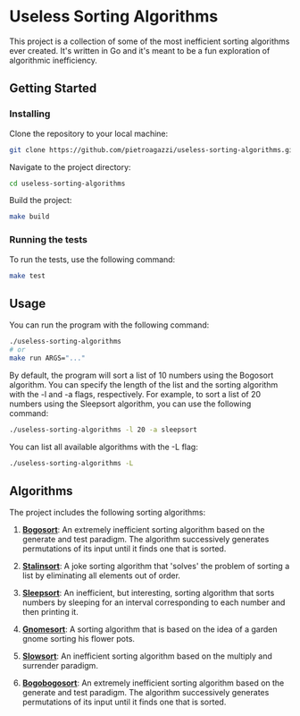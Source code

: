 # Useless Sorting Algorithms

This project is a collection of some of the most inefficient sorting algorithms ever created. It's written in Go and it's meant to be a fun exploration of algorithmic inefficiency.

## Getting Started

### Installing

Clone the repository to your local machine:

```sh
git clone https://github.com/pietroagazzi/useless-sorting-algorithms.git
```

Navigate to the project directory:

```sh
cd useless-sorting-algorithms
```

Build the project:

```sh
make build
```

### Running the tests

To run the tests, use the following command:

```sh
make test
```

## Usage

You can run the program with the following command:

```sh
./useless-sorting-algorithms
# or
make run ARGS="..."
```

By default, the program will sort a list of 10 numbers using the Bogosort algorithm. You can specify the length of the list and the sorting algorithm with the -l and -a flags, respectively. For example, to sort a list of 20 numbers using the Sleepsort algorithm, you can use the following command:

```sh
./useless-sorting-algorithms -l 20 -a sleepsort
```

You can list all available algorithms with the -L flag:

```sh
./useless-sorting-algorithms -L
```

## Algorithms

The project includes the following sorting algorithms:

1. [**Bogosort**](https://en.wikipedia.org/wiki/Bogosort): An extremely inefficient sorting algorithm based on the generate and test paradigm. The algorithm successively generates permutations of its input until it finds one that is sorted.

2. [**Stalinsort**](https://github.com/gustavo-depaula/stalin-sort): A joke sorting algorithm that 'solves' the problem of sorting a list by eliminating all elements out of order.

3. [**Sleepsort**](https://it.wikipedia.org/wiki/Sleep_sort): An inefficient, but interesting, sorting algorithm that sorts numbers by sleeping for an interval corresponding to each number and then printing it.

4. [**Gnomesort**](https://en.wikipedia.org/wiki/Gnome_sort): A sorting algorithm that is based on the idea of a garden gnome sorting his flower pots.

5. [**Slowsort**](https://en.wikipedia.org/wiki/Slowsort): An inefficient sorting algorithm based on the multiply and surrender paradigm.

6. [**Bogobogosort**](https://en.wikipedia.org/wiki/Bogobogosort): An extremely inefficient sorting algorithm based on the generate and test paradigm. The algorithm successively generates permutations of its input until it finds one that is sorted.
